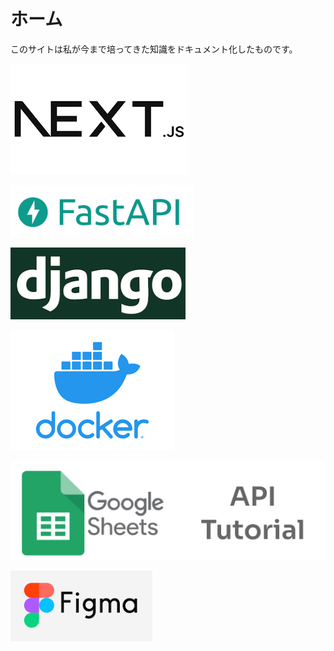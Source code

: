 # ホーム

このサイトは私が今まで培ってきた知識をドキュメント化したものです。

[![Next.js](images/nextjs.png)](/my-skill/ts/nextjs/ne-first)

[![FastAPI](images/fastapi.png)](/my-skill/python/py-fastapi-01/)  

[![Django](images/django.png)](/my-skill/python/py-django-01/)  

[![Docker](images/docker.png)](/my-skill/docker/dc-01/)  

[![Sheet API](images/sheetapi.png)](/my-skill/gcp/gcp-first-01/)  

[![Figma](images/figma.png)](/my-skill/fg/fg-01/)  